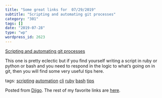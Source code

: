 ```yaml
---
title: "Some great links for  07/29/2019"
subtitle: "Scripting and automating git processes"
category: "301"
tags: []
date: "2019-07-28"
type: "wp"
wordpress_id: 2623
---
```

[Scripting and automating git processes](https://stackoverflow.com/questions/3878624/how-do-i-programmatically-determine-if-there-are-uncommitted-changes/41646552) 

This one is pretty eclectic but if you find yourself writing a script in ruby or python or bash and you need to respond in the logic to what’s going on in git, then you will find some very useful tips here.

 tags: [scripting](https://www.diigo.com/user/pitosalas/scripting) [automation](https://www.diigo.com/user/pitosalas/automation) [cli](https://www.diigo.com/user/pitosalas/cli) [ruby](https://www.diigo.com/user/pitosalas/ruby) [bash](https://www.diigo.com/user/pitosalas/bash) [tips](https://www.diigo.com/user/pitosalas/tips)

Posted from [Diigo](https://www.diigo.com). The rest of my favorite links are [here](https://www.diigo.com/user/pitosalas).